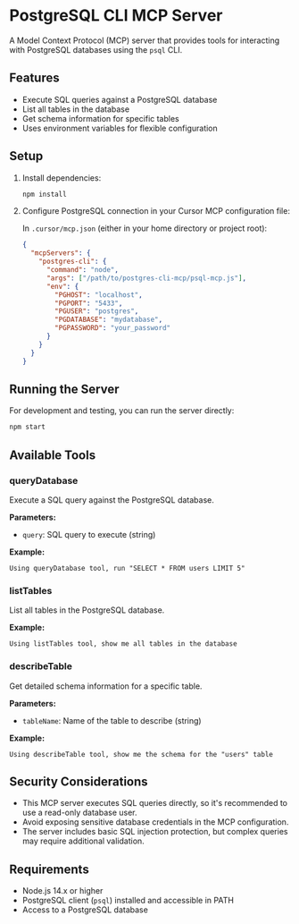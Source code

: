 # PostgreSQL CLI MCP Server

A Model Context Protocol (MCP) server that provides tools for interacting with PostgreSQL databases using the `psql` CLI.

## Features

- Execute SQL queries against a PostgreSQL database
- List all tables in the database
- Get schema information for specific tables
- Uses environment variables for flexible configuration

## Setup

1. Install dependencies:
   ```bash
   npm install
   ```

2. Configure PostgreSQL connection in your Cursor MCP configuration file:
   
   In `.cursor/mcp.json` (either in your home directory or project root):

   ```json
   {
     "mcpServers": {
       "postgres-cli": {
         "command": "node",
         "args": ["/path/to/postgres-cli-mcp/psql-mcp.js"],
         "env": {
           "PGHOST": "localhost",
           "PGPORT": "5433",
           "PGUSER": "postgres",
           "PGDATABASE": "mydatabase",
           "PGPASSWORD": "your_password"
         }
       }
     }
   }
   ```

## Running the Server

For development and testing, you can run the server directly:

```bash
npm start
```

## Available Tools

### queryDatabase

Execute a SQL query against the PostgreSQL database.

**Parameters:**
- `query`: SQL query to execute (string)

**Example:**
```
Using queryDatabase tool, run "SELECT * FROM users LIMIT 5"
```

### listTables

List all tables in the PostgreSQL database.

**Example:**
```
Using listTables tool, show me all tables in the database
```

### describeTable

Get detailed schema information for a specific table.

**Parameters:**
- `tableName`: Name of the table to describe (string)

**Example:**
```
Using describeTable tool, show me the schema for the "users" table
```

## Security Considerations

- This MCP server executes SQL queries directly, so it's recommended to use a read-only database user.
- Avoid exposing sensitive database credentials in the MCP configuration.
- The server includes basic SQL injection protection, but complex queries may require additional validation.

## Requirements

- Node.js 14.x or higher
- PostgreSQL client (`psql`) installed and accessible in PATH
- Access to a PostgreSQL database 